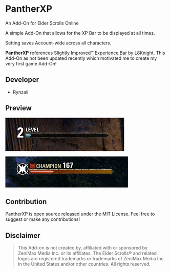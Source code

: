 # PantherXP
An Add-On for Elder Scrolls Online

A simple Add-On that allows for the XP Bar to be displayed at all times.

Setting saves Account-wide across all characters.

**PantherXP** references [Slightly Improved™ Experience Bar](https://www.esoui.com/downloads/info73-SlightlyImprovedExperienceBar.html) by [L8Knight](https://www.esoui.com/forums/member.php?action=getinfo&userid=1084). This Add-On as not been updated recently which motivated me to create my very first game Add-On!

## Developer
- Rynzaii

## Preview

![Player Progress XP](assets/normalXP.PNG)

![Champion XP](assets/championXP.PNG)

## Contribution
PantherXP is open source released under the MIT License.
Feel free to suggest or make any contributions!

## Disclaimer

> This Add-on is not created by, affiliated with or sponsored by ZeniMax Media Inc. or its affiliates. The Elder Scrolls® and related logos are registered trademarks or trademarks of ZeniMax Media Inc. in the United States and/or other countries. All rights reserved.